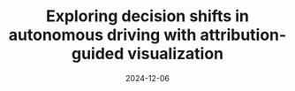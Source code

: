 ---
title: "Exploring decision shifts in autonomous driving with attribution-guided visualization"
collection: publications
permalink: /publication/2024-attrguide-vis
date: 2024-12-06
venue: 'IEEE Transactions on Intelligent Transportation Systems'

# link: 'https://ieeexplore.ieee.org/document/10738125'
paperurl: '/files/pdf/research/202412attrGuide-ITS.pdf'
book: 'https://shirui-homepage.com/research/40attrguide-vis/'

# paperurl: '/files/pdf/research/Turning the Lights on.pdf'
# github: 'https://github.com/GlowingHorse/NetVisCompare'
# zenodo: 'https://zenodo.org/badge/628158030.svg'
# researchButton: 'https://shirui-homepage.com/research/attr-vis/'

citation: 'Rui Shi, <a href="https://li-tianxing.github.io/">Tianxing Li</a>, <a href="http://www.graco.c.u-tokyo.ac.jp/yama-lab/index.php">Yasushi Yamaguchi</a>, <a href="https://cpns.bjut.edu.cn/index.html#/home">Liguo Zhang</a>. <i>IEEE Transactions on Intelligent Transportation Systems</i>, 2024, DOI: 10.1109/TITS.2024.3513400.'
---